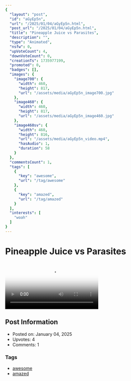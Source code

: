 ```yaml
---
{
  "layout": "post",
  "id": "aGyEp5n",
  "url": "/2025/01/04/aGyEp5n.html",
  "post_url": "/2025/01/04/aGyEp5n.html",
  "title": "Pineapple Juice vs Parasites",
  "description": "",
  "type": "Animated",
  "nsfw": 0,
  "upVoteCount": 4,
  "downVoteCount": 0,
  "creationTs": 1735977199,
  "promoted": 0,
  "badges": [],
  "images": {
    "image700": {
      "width": 460,
      "height": 817,
      "url": "/assets/media/aGyEp5n_image700.jpg"
    },
    "image460": {
      "width": 460,
      "height": 817,
      "url": "/assets/media/aGyEp5n_image460.jpg"
    },
    "image460sv": {
      "width": 460,
      "height": 816,
      "url": "/assets/media/aGyEp5n_video.mp4",
      "hasAudio": 1,
      "duration": 58
    }
  },
  "commentsCount": 1,
  "tags": [
    {
      "key": "awesome",
      "url": "/tag/awesome"
    },
    {
      "key": "amazed",
      "url": "/tag/amazed"
    }
  ],
  "interests": [
    "woah"
  ]
}
---
```


# Pineapple Juice vs Parasites

<video controls playsinline loop poster="/assets/media/aGyEp5n_image460.jpg">
  <source src="/assets/media/aGyEp5n_video.mp4" type="video/mp4">
  Your browser does not support the video tag.
</video>

## Post Information

- Posted on: January 04, 2025
- Upvotes: 4
- Comments: 1

### Tags

- [awesome](/tag/awesome)
- [amazed](/tag/amazed)
